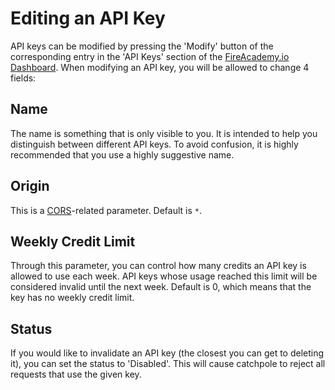 # Editing an API Key

API keys can be modified by pressing the 'Modify' button of the corresponding entry in the 'API Keys' section of the [FireAcademy.io Dashboard](https://dashboard.fireacademy.io). When modifying an API key, you will be allowed to change 4 fields:

## Name

The name is something that is only visible to you. It is intended to help you distinguish between different API keys. To avoid confusion, it is highly recommended that you use a highly suggestive name.

## Origin

This is a [CORS](https://en.wikipedia.org/wiki/Cross-origin\_resource\_sharing)-related parameter. Default is `*`.

## Weekly Credit Limit

Through this parameter, you can control how many credits an API key is allowed to use each week. API keys whose usage reached this limit will be considered invalid until the next week. Default is 0, which means that the key has no weekly credit limit.

## Status

If you would like to invalidate an API key (the closest you can get to deleting it), you can set the status to 'Disabled'. This will cause catchpole to reject all requests that use the given key.
